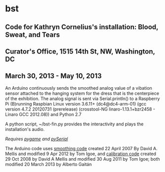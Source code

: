 # bst
## Code for Kathryn Cornelius's installation: Blood, Sweat, and Tears
## Curator's Office, 1515 14th St, NW, Washington, DC
## March 30, 2013 - May 10, 2013

An Arduino continuously sends the smoothed analog value of a vibation sensor attached to the hanging system for the dress that is the centerpiece of the exhibition. The analog signal is sent via Serial.println() to a Raspberry Pi (B)running Raspbian Linux version 3.6.11+ (dc4@dc4-arm-01) (gcc version 4.7.2 20120731 (prerelease) (crosstool-NG linaro-1.13.1+bzr2458 - Linaro GCC 2012.08)) and Python 2.7

A python script, ~/bst-fin.py provides the interactivity and plays the installation's audio.

_Requires [pygame](http://www.pygame.org/news.html) and [pySerial](http://pyserial.sourceforge.net/pyserial.html)_

The Arduino code uses [smoothing code](http://www.arduino.cc/en/Tutorial/Smoothing) created 22 April 2007 By David A. Mellis and modified 9 Apr 2012 by Tom Igoe, and [calibration code](http://arduino.cc/en/Tutorial/Calibration) created 29 Oct 2008 by David A Mellis and modified 30 Aug 2011 by Tom Igoe; both modified 20 March 2013 by Alberto Gaitán

